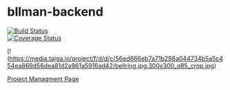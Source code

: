 # bllman-backend
[![Build Status](https://travis-ci.org/Khalid-Nowaf/bllman-backend.svg?branch=master)](https://travis-ci.org/Khalid-Nowaf/bllman-backend)	
[![Coverage Status](https://coveralls.io/repos/github/Khalid-Nowaf/bllman-backend/badge.svg?branch=master)](https://coveralls.io/github/Khalid-Nowaf/bllman-backend?branch=master)		

[!(https://media.taiga.io/project/f/d/d/c/56ed666eb7a71b298a044734b5a5c454ea869d56dea81d2a961a5916ad42/bellring.jpg.300x300_q85_crop.jpg)

[Project Managment Page](https://tree.taiga.io/project/khalid_ng-bllman)
